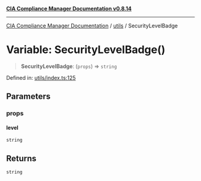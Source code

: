[**CIA Compliance Manager Documentation v0.8.14**](../../README.md)

***

[CIA Compliance Manager Documentation](../../modules.md) / [utils](../README.md) / SecurityLevelBadge

# Variable: SecurityLevelBadge()

> **SecurityLevelBadge**: (`props`) => `string`

Defined in: [utils/index.ts:125](https://github.com/Hack23/cia-compliance-manager/blob/257dd569f432a46611a1746c832a7e3d29232229/src/utils/index.ts#L125)

## Parameters

### props

#### level

`string`

## Returns

`string`
